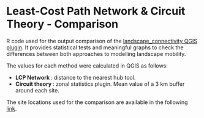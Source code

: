 # Least-Cost Path Network & Circuit Theory - Comparison
R code used for the output comparison of the <a href="https://github.com/gdomrib/landscape_connectivity"> landscape_connectivity QGIS plugin</a>. It provides statistical tests and meaningful graphs to check the differences between both approaches to modelling landscape mobility.

The values for each method were calculated in QGIS as follows:
- <b> LCP Network </b>: distance to the nearest hub tool.
- <b> Circuit theory </b>: zonal statistics plugin. Mean value of a 3 km buffer around each site.


The site locations used for the comparison are available in the following <a href="https://github.com/xrubio/models/blob/master/changesLBA_EIA/data.csv">link</a>.

